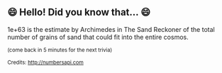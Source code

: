 ## 😄 Hello! Did you know that... 😄
1e+63 is the estimate by Archimedes in The Sand Reckoner of the total number of grains of sand that could fit into the entire cosmos.

<sup>(come back in 5 minutes for the next trivia)</sup>


<sup>Credits: http://numbersapi.com</sup>
